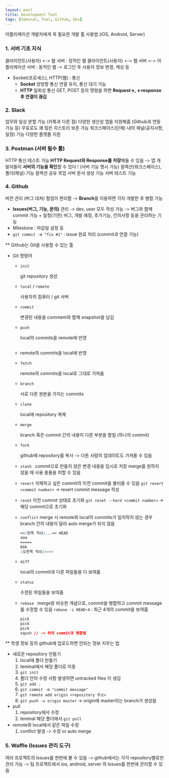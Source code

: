 ```yaml
---
layout: post
title: Development Tool
tags: [Seminar, Tool, Github, Dev]
---
```


어플리케이션 개발자에게 꼭 필요한 개발 툴 사용법 (iOS, Android, Server)

### 1. 서버 기초 지식

클라이언트(사용자) <-> 웹 서버 : 정적인 웹
클라이언트(사용자) <-> 웹 서버 <-> 어플리케이션 서버 : 동적인 웹
-> 로그인 후 사용자 정보 변경, 캐싱 등

* Socket(프로세스), HTTP(웹) : 통신
  * **Socket**
    양방향 통신
    연결 유지, 통신 대기 가능
  * **HTTP**
    일회성 통신
    GET, POST 등의 명령을 하면 **Request->, <-response 후 연결이 끊김**

### 2. Slack

업무와 일상 분할 가능 (카톡과 다른 점)
다양한 생산성 앱을 지원해줌 (Github과 연동 가능 등)
무료로도 꽤 많은 히스토리 보존 가능
워크스페이스(단체) 내의 채널(공지사항, 일정) 기능
다양한 플랫폼 지원


### 3. Postman (서버 필수 툴)

HTTP 통신 테스트 가능
**HTTP Request와 Response를 저장**해둘 수 있음 
  -> 앱 개발자들이 **서버의 기능을 확인**할 수 있다 ! (서버 기능 명시 가능)
컬렉션(워크스페이스), 폴더(채널) 기능
컬렉션 공유
목업 서버
문서 생성 기능
서버 테스트 기능

### 4. Github

버전 관리 (버그 대처)
협업이 편리함
-> **Branch**를 이용하면 각자 개발한 후 병합 가능
*  **Issues(버그, 기능, 문의)** 관리
-> dev, user 모두 작성 가능
-> 버그와 함께 commit 가능 + 일정(기한)
버그, 개발 예정, 추가기능, 건의사항 등을 관리하는 기능
* Milestone : 마감일 설정 등
* ```git commit -m "fix #1"``` : issue 완료 처리 (commit과 연결 가능)

** Github는 Git을 사용할 수 있는 툴

* Git 명령어
  * ```init```

    git repository 생성

  * ```local``` / ```remote ```

    사용자의 컴퓨터 / git 서버

  * ```commit ```

    변경된 내용을 comment와 함께 snapshot을 남김

  * ```push ```

    local의 commits을 remote에 반영

  * ```**pull** 
    
    ```

    remote의 commits을 local에 반영

  * ```fetch ```

    remote의 commits을 local로 그대로 가져옴

  * ```branch ```

    서로 다른 원본을 가지는 commits

  * ```clone``` 

    local에 repository 복제

  * ```merge ```

    branch 혹은 commit 간의 내용이 다른 부분을 합침 (하나의 commit)

  * ```fork ```

    github에 repository를 복사
    -> 다른 사람의 업데이트도 가져올 수 있음

  * ```stash ```
    commit으로 만들지 않은 변경 내용을 임시로 저장
    merge를 원하지 않을 때 사용
    충돌을 피할 수 있음

  * ```revert```
    삭제하고 싶은 commit의 이전 commit을 불러올 수 있음
    ```git revert <commit number>``` -> revert commit message 작성

  * ```reset```
    이전 commit 상태로 초기화
    ```git reset --hard <commit number>``` -> 해당 commit으로 초기화

  * ```conflict```
    merge 시 remote와 local의 commits가 일치하지 않는 경우
    branch 간의 내용이 달라 auto merge가 되지 않음
    ```css
    <<(왼쪽 꺽쇠)...<< HEAD
    aaa 
    =====
    bbb
    (오른쪽 꺽쇠)>>>>
    ```

  * ```diff ```

    local의 commit과 다른 파일들을 다 보여줌

  * ```status ```

    수정된 파일들을 보여줌

  * ```rebase ```
    merge랑 비슷한 개념으로, commit을 병합하고 commit message를 수정할 수 있음
    ```rebase -i HEAD~4``` : 최근 4개의 commit을 보여줌
    ```css
    pick
    pick
    pick
    sqush // -> 위의 commit과 병합됨
    ```

** 학생 정보 등의 github에 업로드하면 안되는 정보 지우는 법

* 새로운 repository 만들기
  1. local에 폴더 만들기
  2. teminal에서 해당 폴더로 이동
  3.  ```git init```
  4. 폴더 안의 수정 사항 발생하면 untracked files 이 생김
  5. ```git add .```
  6. ```git commit -m "commit message"```
  7. ```git remote add origin <repository 주소>```
  8. ```git push -u origin master``` -> origin에 master라는 branch가 생성됨
* pull
  1. repository에서 수정
  2. teminal 해당 폴더에서 ```git pull```
* remote와 local에서 같은 파일 수정
  1. conflict 발생 -> 수정 or auto merge

### 5. Waffle (Issues 관리 도구)

여러 프로젝트의 Issues를 한번에 볼 수 있음 
-> github에서는 각각 repository별로만 관리 가능
-> 팀 프로젝트에서 ios, android, server 의 Issues를 한번에 관리할 수 있음
